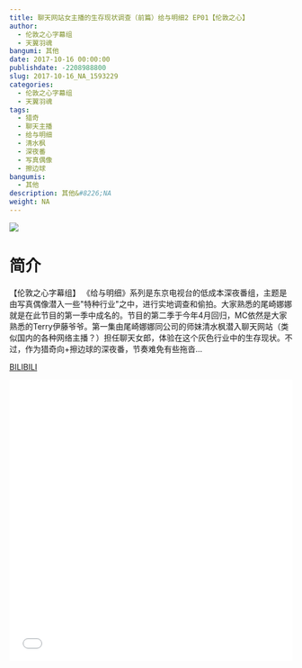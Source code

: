 ```yaml
---
title: 聊天网站女主播的生存现状调查（前篇）给与明细2 EP01【伦敦之心】
author: 
  - 伦敦之心字幕组
  - 天翼羽魂
bangumi: 其他
date: 2017-10-16 00:00:00
publishdate: -2208988800
slug: 2017-10-16_NA_1593229
categories: 
  - 伦敦之心字幕组
  - 天翼羽魂
tags: 
  - 猎奇
  - 聊天主播
  - 给与明细
  - 清水枫
  - 深夜番
  - 写真偶像
  - 擦边球
bangumis: 
  - 其他
description: 其他&#8226;NA
weight: NA
---
```


![](https://i.imgur.com/rnyZu9C.jpg)

# 简介  
【伦敦之心字幕组】 《给与明细》系列是东京电视台的低成本深夜番组，主题是由写真偶像潜入一些&quot;特种行业&quot;之中，进行实地调查和偷拍。大家熟悉的尾崎娜娜就是在此节目的第一季中成名的。节目的第二季于今年4月回归，MC依然是大家熟悉的Terry伊藤爷爷。第一集由尾崎娜娜同公司的师妹清水枫潜入聊天网站（类似国内的各种网络主播？）担任聊天女郎，体验在这个灰色行业中的生存现状。不过，作为猎奇向+擦边球的深夜番，节奏难免有些拖沓...

  [BILIBILI](https://www.bilibili.com/video/av1593229/)


<div class="vcontainer">  <iframe class='video' src="//www.bilibili.com/html/html5player.html?cid=2420683&aid=1593229" width="100%" height="500" frameborder="0" allowfullscreen="allowfullscreen"></iframe></div>
